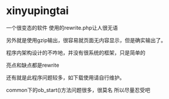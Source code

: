 xinyupingtai
============
一个很变态的软件
使用的rewrite.php让人很无语

另外就是使用gzip输出，很容易就页面无内容显示，但是确实输出了。


程序内架构设计的不咋地，并没有很系统的框架，只是简单的


亮点和缺点都是rewrite


还有就是此程序问题较多，如下载使用请自行维护。



common下的ob_start()方法问题很多，很莫名 所以尽量忍受吧
